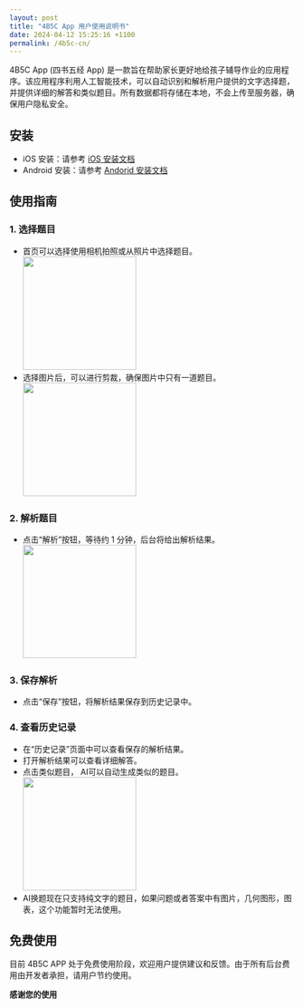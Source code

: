 ```yaml
---
layout: post
title: "4B5C App 用户使用说明书"
date: 2024-04-12 15:25:16 +1100
permalink: /4b5c-cn/
---
```


4B5C App (四书五经 App) 是一款旨在帮助家长更好地给孩子辅导作业的应用程序。该应用程序利用人工智能技术，可以自动识别和解析用户提供的文字选择题，并提供详细的解答和类似题目。所有数据都将存储在本地，不会上传至服务器，确保用户隐私安全。

## 安装

- iOS 安装：请参考 [iOS 安装文档](https://learn.microsoft.com/en-us/appcenter/distribution/testers/testing-ios)
- Android 安装：请参考 [Andorid 安装文档](https://learn.microsoft.com/en-us/appcenter/distribution/testers/testing-android)

## 使用指南

### 1. 选择题目

- 首页可以选择使用相机拍照或从照片中选择题目。<img src="https://www.flyperstudio.com/images/4b5c/main_page.png" width="200" />
- 选择图片后，可以进行剪裁，确保图片中只有一道题目。<img src="https://www.flyperstudio.com/images/4b5c/image_crop.png" width="200" />

### 2. 解析题目

- 点击“解析”按钮，等待约 1 分钟，后台将给出解析结果。<img src="https://www.flyperstudio.com/images/4b5c/analysis_image.png" width="200" />

### 3. 保存解析

- 点击“保存”按钮，将解析结果保存到历史记录中。

### 4. 查看历史记录

- 在“历史记录”页面中可以查看保存的解析结果。
- 打开解析结果可以查看详细解答。
- 点击类似题目， AI可以自动生成类似的题目。<img src="https://www.flyperstudio.com/images/4b5c/regenerate_qa.png" width="200" />
- AI换题现在只支持纯文字的题目，如果问题或者答案中有图片，几何图形，图表，这个功能暂时无法使用。

## 免费使用

目前 4B5C APP 处于免费使用阶段，欢迎用户提供建议和反馈。由于所有后台费用由开发者承担，请用户节约使用。

**感谢您的使用**
